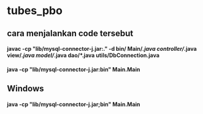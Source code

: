 # tubes_pbo

## cara menjalankan code tersebut 
#### javac -cp "lib/mysql-connector-j.jar:." -d bin/ Main/*.java controller/*.java view/*.java model/*.java dao/*.java utils/DbConnection.java
#### java -cp "lib/mysql-connector-j.jar:bin" Main.Main

## Windows
#### java -cp "lib/mysql-connector-j.jar;bin" Main.Main

